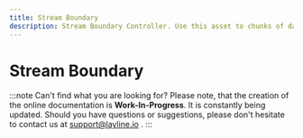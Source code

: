 ```yaml
---
title: Stream Boundary
description: Stream Boundary Controller. Use this asset to chunks of data from a continuous stream of data.
---
```


# Stream Boundary

:::note Can't find what you are looking for?
Please note, that the creation of the online documentation is **Work-In-Progress**. It is constantly being updated.
Should you have questions or suggestions, please don't hesitate to contact us at support@layline.io .
:::


